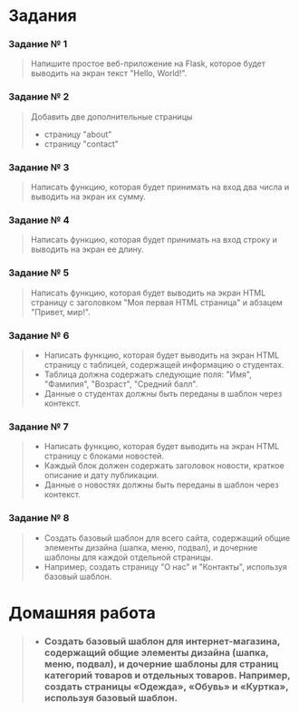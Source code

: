 # Задания

### Задание № 1
>Напишите простое веб-приложение на Flask, которое будет выводить на экран текст "Hello, World!".

### Задание № 2
> Добавить две дополнительные страницы
> * страницу "about"
> * страницу "contact"

### Задание № 3
> Написать функцию, которая будет принимать на вход два
числа и выводить на экран их сумму.

### Задание № 4
> Написать функцию, которая будет принимать на вход строку и
выводить на экран ее длину.

### Задание № 5
> Написать функцию, которая будет выводить на экран HTML
страницу с заголовком "Моя первая HTML страница" и
абзацем "Привет, мир!".

### Задание № 6
>* Написать функцию, которая будет выводить на экран HTML
страницу с таблицей, содержащей информацию о студентах.
>* Таблица должна содержать следующие поля: "Имя",
"Фамилия", "Возраст", "Средний балл".
>* Данные о студентах должны быть переданы в шаблон через
контекст.

### Задание № 7
>* Написать функцию, которая будет выводить на экран HTML
страницу с блоками новостей.
>* Каждый блок должен содержать заголовок новости,
краткое описание и дату публикации.
>* Данные о новостях должны быть переданы в шаблон через
контекст.

### Задание № 8
>* Создать базовый шаблон для всего сайта, содержащий
общие элементы дизайна (шапка, меню, подвал), и
дочерние шаблоны для каждой отдельной страницы.
>* Например, создать страницу "О нас" и "Контакты",
используя базовый шаблон.


# Домашняя работа 
>* ### Создать базовый шаблон для интернет-магазина, содержащий общие элементы дизайна (шапка, меню, подвал), и дочерние шаблоны для страниц категорий товаров и отдельных товаров. Например, создать страницы «Одежда», «Обувь» и «Куртка», используя базовый шаблон.
